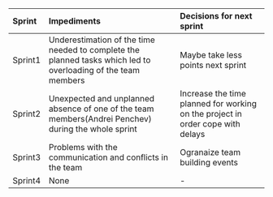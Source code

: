 | **Sprint** | **Impediments** | **Decisions for next sprint** |
|:-----------|:----------------|:------------------------------|
|Sprint1     | Underestimation of the time needed to complete the planned tasks which led to overloading of the team members|Maybe take less points next sprint|
| Sprint2    | Unexpected and unplanned absence of one of the team members(Andrei Penchev) during the whole sprint|Increase the time planned for working on the project in order cope with delays|
|Sprint3     | Problems with the communication and conflicts in the team| Ogranaize team building events|
|Sprint4     | None            | -                             |
